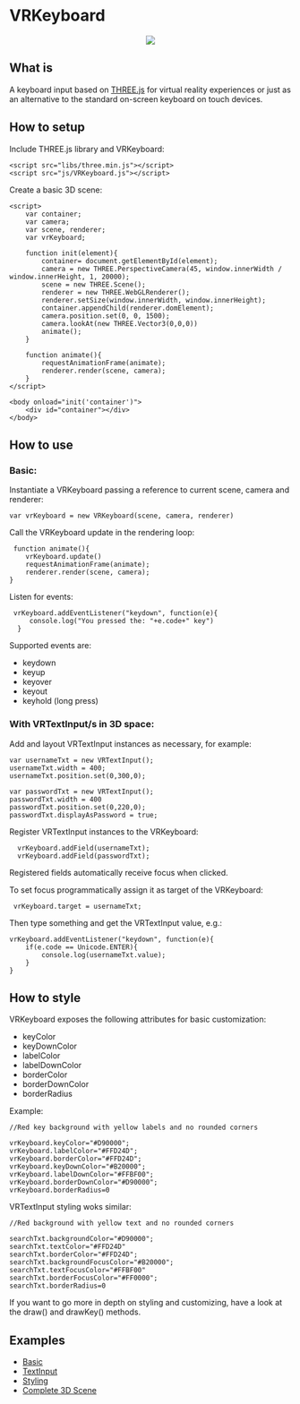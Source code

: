# VRKeyboard

<p align="center">
  <img src="https://github.com/erosmarcon/VRKeyboard/blob/master/images/screenshots/VRKeyboard-shot-1.png"/>
</p>

## What is
A keyboard input based on [THREE.js](https://threejs.org/) for virtual reality experiences or just as an alternative to the standard on-screen keyboard on touch devices.

## How to setup

Include THREE.js library and VRKeyboard:

    <script src="libs/three.min.js"></script>
    <script src="js/VRKeyboard.js"></script>


Create a basic 3D scene:

    <script>
        var container;
        var camera;
        var scene, renderer;
        var vrKeyboard;

        function init(element){
            container= document.getElementById(element);
            camera = new THREE.PerspectiveCamera(45, window.innerWidth / window.innerHeight, 1, 20000);
            scene = new THREE.Scene();
            renderer = new THREE.WebGLRenderer();
            renderer.setSize(window.innerWidth, window.innerHeight);
            container.appendChild(renderer.domElement);
            camera.position.set(0, 0, 1500);
            camera.lookAt(new THREE.Vector3(0,0,0))
            animate();
        }

        function animate(){
            requestAnimationFrame(animate);
            renderer.render(scene, camera);
        }
    </script>

    <body onload="init('container')">
        <div id="container"></div>
    </body>

## How to use

### Basic:

Instantiate a VRKeyboard passing a reference to current scene, camera and renderer:

    var vrKeyboard = new VRKeyboard(scene, camera, renderer)

Call the VRKeyboard update in the rendering loop:

     function animate(){
        vrKeyboard.update()
        requestAnimationFrame(animate);
        renderer.render(scene, camera);
    }

Listen for events:

     vrKeyboard.addEventListener("keydown", function(e){
         console.log("You pressed the: "+e.code+" key")
      }


Supported events are:

* keydown
* keyup
* keyover
* keyout
* keyhold (long press)

### With VRTextInput/s in 3D space:

Add and layout VRTextInput instances as necessary, for example:

    var usernameTxt = new VRTextInput();
    usernameTxt.width = 400;
    usernameTxt.position.set(0,300,0);

    var passwordTxt = new VRTextInput();
    passwordTxt.width = 400
    passwordTxt.position.set(0,220,0);
    passwordTxt.displayAsPassword = true;


Register VRTextInput instances to the VRKeyboard:

      vrKeyboard.addField(usernameTxt);
      vrKeyboard.addField(passwordTxt);

Registered fields automatically receive focus when clicked.

To set focus programmatically assign it as target of the VRKeyboard:

     vrKeyboard.target = usernameTxt;

Then type something and get the VRTextInput value, e.g.:

    vrKeyboard.addEventListener("keydown", function(e){
        if(e.code == Unicode.ENTER){
            console.log(usernameTxt.value);
        }
    }


## How to style

VRKeyboard exposes the following attributes for basic customization:

* keyColor
* keyDownColor
* labelColor
* labelDownColor
* borderColor
* borderDownColor
* borderRadius

Example:

    //Red key background with yellow labels and no rounded corners

    vrKeyboard.keyColor="#D90000";
    vrKeyboard.labelColor="#FFD24D";
    vrKeyboard.borderColor="#FFD24D";
    vrKeyboard.keyDownColor="#B20000";
    vrKeyboard.labelDownColor="#FFBF00";
    vrKeyboard.borderDownColor="#D90000";
    vrKeyboard.borderRadius=0

VRTextInput styling woks similar:

    //Red background with yellow text and no rounded corners

    searchTxt.backgroundColor="#D90000";
    searchTxt.textColor="#FFD24D"
    searchTxt.borderColor="#FFD24D";
    searchTxt.backgroundFocusColor="#B20000";
    searchTxt.textFocusColor="#FFBF00"
    searchTxt.borderFocusColor="#FF0000";
    searchTxt.borderRadius=0

If you want to go more in depth on styling and customizing, have a look at the draw() and drawKey() methods.

## Examples

* [Basic](http://www.uxvision.it/projects/VRKeyboard/examples/Basic.html)
* [TextInput](http://www.uxvision.it/projects/VRKeyboard/examples/VRTextInputs.html)
* [Styling](http://www.uxvision.it/projects/VRKeyboard/examples/Styling.html)
* [Complete 3D Scene](http://www.uxvision.it/projects/VRKeyboard/examples/Complex3D.html)


